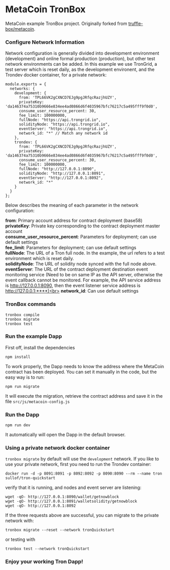 # MetaCoin TronBox

MetaCoin example TronBox project. Originally forked from [truffle-box/metacoin](https://github.com/truffle-box/metacoin-box).



### Configure Network Information

Network configuration is generally divided into development environment (development) and online formal production (production), but other test network environments can be added.
In this example we use TronGrid, a test server which is reset daily, as the development environent, and the Trondev docker container, for a private network:

```
module.exports = {
  networks: {
    development: {
      from: 'TPL66VK2gCXNCD7EJg9pgJRfqcRazjhUZY',
      privateKey: 'da146374a75310b9666e834ee4ad0866d6f4035967bfc76217c5a495fff9f0d0',
      consume_user_resource_percent: 30,
      fee_limit: 100000000,
      fullNode: "https://api.trongrid.io",
      solidityNode: "https://api.trongrid.io",
      eventServer: "https://api.trongrid.io",
      network_id: "*" // Match any network id
    },
    trondev: {
      from: 'TPL66VK2gCXNCD7EJg9pgJRfqcRazjhUZY',
      privateKey: 'da146374a75310b9666e834ee4ad0866d6f4035967bfc76217c5a495fff9f0d0',
      consume_user_resource_percent: 30,
      fee_limit: 100000000,
      fullNode: "http://127.0.0.1:8090",
      solidityNode: "http://127.0.0.1:8091",
      eventServer: "http://127.0.0.1:8092",
      network_id: "*"
    }
  }
};
```

Below describes the meaning of each parameter in the network configuration:<br>

**from**: Primary account address for contract deployment (base58)<br>
**privateKey**: Private key corresponding to the contract deployment master account<br>
**consume_user_resource_percent**: Parameters for deployment; can use default settings<br>
**fee_limit**: Parameters for deployment; can use default settings<br>
**fullNode**: The URL of a Tron full node. In the example, the url refers to a test environment which is reset daily.<br>
**solidityNode**: The URL of solidity node synced with the full node above.<br>
**eventServer**: The URL of the contract deployment destination event monitoring service (Need to be on same IP as the API server, otherwise the event callback cannot be monitored. For example, the API service address is http://127.0.0.1:8090, then the event listener service address is http://127.0.0.1:****)<br>
**network_id**: Can use default settings<br>

### TronBox commands
```
tronbox compile
tronbox migrate
tronbox test
```

### Run the example Dapp
First off, install the dependencies
```
npm install
```

To work properly, the Dapp needs to know the address where the MetaCoin contract has been deployed. You can set it manually in the code, but the easy way is to run:

```
npm run migrate
```
It will execute the migration, retrieve the contract address and save it in the file `src/js/metacoin-config.js`


### Run the Dapp
```
npm run dev
```
It automatically will open the Dapp in the default browser.


### Using a private network docker container

`tronbox migrate` by default will use the `development` network. If you like to use your private network, first you need to run the Trondev container:
```
docker run -d -p 8091:8091 -p 8092:8092 -p 8090:8090 --rm --name tron sullof/tron-quickstart
```
verify that it is running, and nodes and event server are listening:
```
wget -qO- http://127.0.0.1:8090/wallet/getnowblock
wget -qO- http://127.0.0.1:8091/walletsolidity/getnowblock
wget -qO- http://127.0.0.1:8092
```
If the three requests above are successful, you can migrate to the private network with:
```
tronbox migrate --reset --network tronQuickstart
```
or testing with
```
tronbox test --network tronQuickstart
```

### Enjoy your working Tron Dapp!



